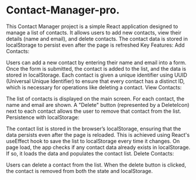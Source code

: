 # Contact-Manager-pro.
This Contact Manager project is a simple React application designed to manage a list of contacts. It allows users to add new contacts, view their details (name and email), and delete contacts. The contact data is stored in localStorage to persist even after the page is refreshed
Key Features:
Add Contacts:

Users can add a new contact by entering their name and email into a form. Once the form is submitted, the contact is added to the list, and the data is stored in localStorage.
Each contact is given a unique identifier using UUID (Universal Unique Identifier) to ensure that every contact has a distinct ID, which is necessary for operations like deleting a contact.
View Contacts:

The list of contacts is displayed on the main screen. For each contact, the name and email are shown.
A "Delete" button (represented by a DeleteIcon) next to each contact allows the user to remove that contact from the list.
Persistence with localStorage:

The contact list is stored in the browser’s localStorage, ensuring that the data persists even after the page is reloaded. This is achieved using React's useEffect hook to save the list to localStorage every time it changes.
On page load, the app checks if any contact data already exists in localStorage. If so, it loads the data and populates the contact list.
Delete Contacts:

Users can delete a contact from the list. When the delete button is clicked, the contact is removed from both the state and localStorage.
